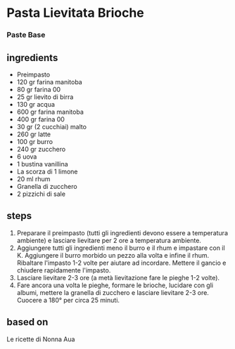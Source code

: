 



# Pasta Lievitata Brioche
  
### Paste Base
## ingredients
  
* Preimpasto  
* 120 gr farina manitoba  
* 80 gr farina 00  
* 25 gr lievito di birra  
* 130 gr acqua   
* 600 gr farina manitoba  
* 400 gr farina 00  
* 30 gr (2 cucchiai) malto  
* 260 gr latte  
* 100 gr burro  
* 240 gr zucchero  
* 6 uova  
* 1 bustina vanillina  
* La scorza di 1 limone  
* 20 ml rhum  
* Granella di zucchero  
* 2 pizzichi di sale
## steps
  
1. Preparare il preimpasto (tutti gli ingredienti devono essere a temperatura ambiente) e lasciare lievitare per 2 ore a temperatura ambiente.  
1. Aggiungere tutti gli ingredienti meno il burro e il rhum e impastare con il K. Aggiungere il burro morbido un pezzo alla volta e infine il rhum. Ribaltare l'impasto 1-2 volte per aiutare ad incordare. Mettere il gancio e chiudere rapidamente l'impasto.  
1. Lasciare lievitare 2-3 ore (a metà lievitazione fare le pieghe 1-2 volte).   
1. Fare ancora una volta le pieghe, formare le brioche, lucidare con gli albumi, mettere la granella di zucchero e lasciare lievitare 2-3 ore. Cuocere a 180° per circa 25 minuti.
## based on
  
Le ricette di Nonna Aua